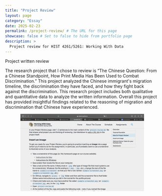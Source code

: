 ```yaml
---
title: "Project Review"
layout: page
category: "Essay"
date: 2025-02-23
permalink: /project-review/ # The URL for this page
showcase: false # Set to false to hide from portfolio page
description: >
  Project review for HIST 4261/5261: Working With Data
---
```

Project written review

The research project that I chose to review is “The Chinese Question: From a Chinese Standpoint, How Print Media Has Been Used to Combat Discrimination.” This project analyzed the Chinese immigrant's migration timeline, the discrimination they have faced, and how they fight back against the discrimination. This research project includes both qualitative and quantitative data to analyze the written information. Overall this project has provided insightful findings related to the reasoning of migration and discrimination that Chinese have experienced. 




<div align="center">
  <p><img src="/assets/img/example-screenshot.png" style="width: 80%;" /></p>
</div>
